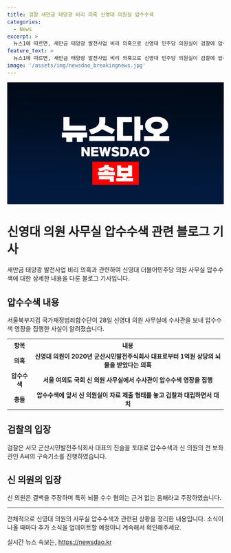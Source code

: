 ```yaml
---
title: 검찰 새만금 태양광 비리 의혹 신영대 의원실 압수수색
categories:
  - News
excerpt: >
  뉴스1에 따르면, 새만금 태양광 발전사업 비리 의혹으로 신영대 민주당 의원실이 검찰에 압수수색 당했다. 의혹은 2020년에 군산시민발전주식회사 대표로부터 1억원 상당의 뇌물을 받은 것으로 알려졌다. 검찰의 압수수색에 앞서 의원실과의 대립이 있었으며, 국회의장은 입장문을 통해 협조를 요청했다. 이에 검찰은 협조를 받아 영장을 집행했고, 전 보좌관과의 관련하여도 구속기소됐다. 신 의원은 결백을 주장했다.
feature_text: >
  뉴스1에 따르면, 새만금 태양광 발전사업 비리 의혹으로 신영대 민주당 의원실이 검찰에 압수수색 당했다. 의혹은 2020년에 군산시민발전주식회사 대표로부터 1억원 상당의 뇌물을 받은 것으로 알려졌다. 검찰의 압수수색에 앞서 의원실과의 대립이 있었으며, 국회의장은 입장문을 통해 협조를 요청했다. 이에 검찰은 협조를 받아 영장을 집행했고, 전 보좌관과의 관련하여도 구속기소됐다. 신 의원은 결백을 주장했다.
image: '/assets/img/newsdao_breakingnews.jpg'
---
```


<p><img src="/assets/img/newsdao_breakingnews.jpg" alt="implanttips 속보" /></p>

<h1>신영대 의원 사무실 압수수색 관련 블로그 기사</h1>

<p data-ke-size="size16">새만금 태양광 발전사업 비리 의혹과 관련하여 신영대 더불어민주당 의원 사무실 압수수색에 대한 상세한 내용을 다룬 블로그 기사입니다.</p>

<h2 data-ke-size="size26">압수수색 내용</h2>

<p data-ke-size="size16">서울북부지검 국가재정범죄합수단이 28일 신영대 의원 사무실에 수사관을 보내 압수수색 영장을 집행한 사실이 알려졌습니다.</p>

<table>
    <tr>
        <th>항목</th>
        <th>내용</th>
    </tr>
    <tr>
        <td style="text-align: center; height: 17px;"><b>의혹</b></td>
        <td style="text-align: center; height: 17px;"><b>신영대 의원이 2020년 군산시민발전주식회사 대표로부터 1억원 상당의 뇌물을 받았다는 의혹</b></td>
    </tr>
    <tr>
        <td style="text-align: center; height: 17px;"><b>압수수색</b></td>
        <td style="text-align: center; height: 17px;"><b>서울 여의도 국회 신 의원 사무실에서 수사관이 압수수색 영장을 집행</b></td>
    </tr>
    <tr>
        <td style="text-align: center; height: 17px;"><b>충돌</b></td>
        <td style="text-align: center; height: 17px;"><b>압수수색에 앞서 신 의원실이 자료 제출 형태를 놓고 검찰과 대립하면서 대치</b></td>
    </tr>
</table>

<h2 data-ke-size="size26">검찰의 입장</h2>

<p data-ke-size="size16">검찰은 서모 군산시민발전주식회사 대표의 진술을 토대로 압수수색과 신 의원의 전 보좌관인 A씨의 구속기소를 진행하였습니다.</p>

<h2 data-ke-size="size26">신 의원의 입장</h2>

<p data-ke-size="size16">신 의원은 결백을 주장하며 특히 뇌물 수수 혐의는 근거 없는 음해라고 주장하였습니다.</p>

<hr>

<p data-ke-size="size16">전체적으로 신영대 의원의 사무실 압수수색과 관련된 상황을 정리한 내용입니다. 소식이 나올 때마다 추가 소식을 업데이트할 예정이니 계속해서 확인해주세요.</p>
실시간 뉴스 속보는, <a href="https://newsdao.kr" rel="dofollow">https://newsdao.kr</a>


